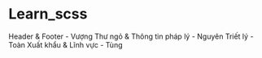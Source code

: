 # Learn_scss

Header & Footer - Vượng
Thư ngỏ & Thông tin pháp lý - Nguyên
Triết lý - Toàn
Xuất khẩu & Lĩnh vực - Tùng
